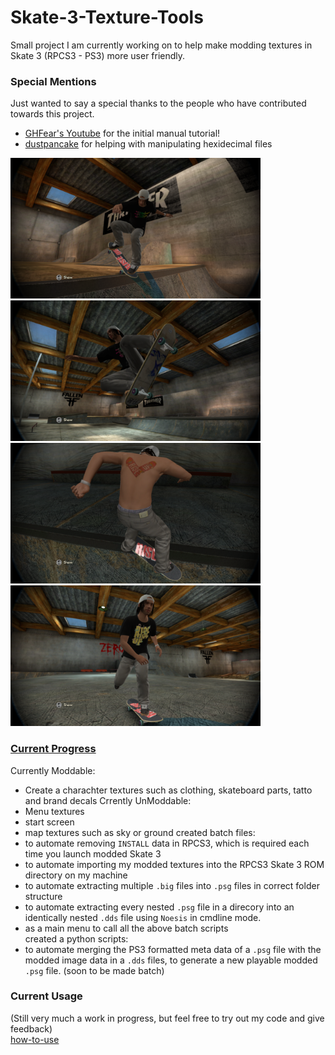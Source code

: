 # Skate-3-Texture-Tools

Small project I am currently working on to help make modding textures in Skate 3 (RPCS3 - PS3) more user friendly.

### Special Mentions
Just wanted to say a special thanks to the people who have contributed towards this project.
  - [GHFear's Youtube](https://www.youtube.com/watch?v=JG-TRIlTzpQ&ab_channel=GHFear) for the initial manual tutorial!
  - [dustpancake](https://github.com/dustpancake) for helping with manipulating hexidecimal files

<p float="left">
  <img src="Images/Custom_Grip_RiseUp.png" width="400" />
  <img src="Images/Custom_Deck_RiseUp.png" width="400" />
  <img src="Images/Custom_Tattoo_RiseUp.png" width="400" />
  <img src="Images/Custom_TShirt_RiseUp.png" width="400" />
</p>

### [Current Progress](https://github.com/Shellywell123/Skate-3-Texture-Tools/blob/main/docs/current-progress.md)
Currently Moddable:
 - Create a charachter textures such as clothing, skateboard parts, tatto and brand decals
Crrently UnModdable:
 - Menu textures
 - start screen
 - map textures such as sky or ground
created batch files:
 - to automate removing `INSTALL` data in RPCS3, which is required each time you launch modded Skate 3
 - to automate importing my modded textures into the RPCS3 Skate 3 ROM directory on my machine
 - to automate extracting multiple `.big` files into `.psg` files in correct folder structure
 - to automate extracting every nested `.psg` file in a direcory into an identically nested `.dds` file using `Noesis` in cmdline mode.
 - as a main menu to call all the above batch scripts\
created a python scripts:
- to automate merging the PS3 formatted meta data of a `.psg` file with the modded image data in a `.dds` files, to generate a new playable modded `.psg` file. (soon to be made batch)

### Current Usage
(Still very much a work in progress, but feel free to try out my code and give feedback)\
[how-to-use](https://github.com/Shellywell123/Skate-3-Texture-Tools/blob/main/docs/how-to-use.md)